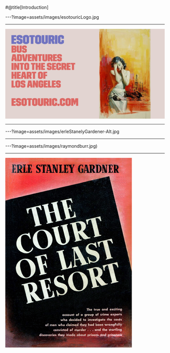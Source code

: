 #@title[Introduction]

---?image=assets/images/esotouricLogo.jpg


---

![Logo](assets/images/esotouricLogo.jpg)


---



---?image=assets/images/erleStanelyGardener-Alt.jpg

---

---?image=assets/images/raymondburr.jpg)

---

![Logo](assets/images/Gardner-Court-of-Last-Resort-FE.jpg)